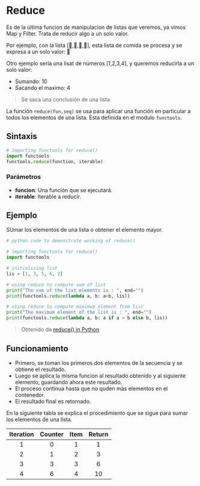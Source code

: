 # Reduce

Es de la última funcion de manipulacion de listas que veremos, ya vimos Map y Filter. Trata de reducir algo a un solo valor.

Por ejemplo, con la lista [🍔,🍗,🍿,🍟], esta lista de comida se procesa y se expresa a un solo valor: 💩

Otro ejemplo sería una lisat de números [1,2,3,4], y queremos reducirla a un solo valor:

- Sumando: 10
- Sacando el maximo: 4

> Se saca una conclusión de una lista

La función `reduce(fun,seq)` se usa para aplicar una función en particular a todos los elementos de una lista. Esta definida en el modulo `functools`.

## Sintaxis

```python
# importing functools for reduce()
import functools
functools.reduce(function, iterable)
```

### Parámetros

- **funcion**: Una función que se ejecutará.
- **iterable**: Iterable a reducir.

## Ejemplo

SUmar los elementos de una lista o obtener el elemento mayor.

```python
# python code to demonstrate working of reduce()

# importing functools for reduce()
import functools

# initializing list
lis = [1, 3, 5, 6, 2]

# using reduce to compute sum of list
print("The sum of the list elements is : ", end="")
print(functools.reduce(lambda a, b: a+b, lis))

# using reduce to compute maximum element from list
print("The maximum element of the list is : ", end="")
print(functools.reduce(lambda a, b: a if a > b else b, lis))
```

> Obtenido de [reduce() in Python][1]

## Funcionamiento

- Primero, se toman los primeros dos elementos de la secuencia y se obtiene el resultado.
- Luego se aplica la misma funcion al resultado obtenido y al siguiente elemento, guardando ahora este resultado.
- El proceso continua hasta que no quden más elementos en el contenedor.
- El resultado final es retornado.

En la siguiente tabla se explica el procedimiento que se sigue para sumar los elementos de una lista.

| Iteration | Counter | Item | Return |
| :---: | :---: | :---: | :---: |
| 1 | 0 | 1 | 1 |
| 2 | 1 | 2 | 3 |
| 3 | 3 | 3 | 6 |
| 4 | 6 | 4 | 10 |

<!-- Referencias -->

[1]: <https://www.geeksforgeeks.org/reduce-in-python/> "reduce() in Python"
